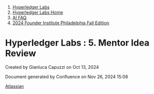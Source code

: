 1. [Hyperledger Labs](index.html)
2. [Hyperledger Labs Home](Hyperledger-Labs-Home_20283400.html)
3. [AI FAQ](AI-FAQ_20290949.html)
4. [2024 Founder Institute Philadelphia Fall Edition](2024-Founder-Institute-Philadelphia-Fall-Edition_20291388.html)

# Hyperledger Labs : 5. Mentor Idea Review

Created by Gianluca Capuzzi on Oct 13, 2024

Document generated by Confluence on Nov 26, 2024 15:08

[Atlassian](http://www.atlassian.com/)
